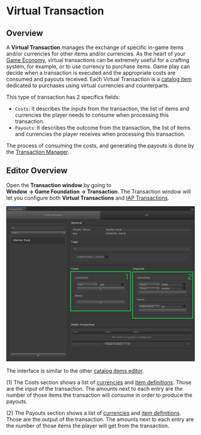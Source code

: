 # Virtual Transaction

## Overview

A __Virtual Transaction__ manages the exchange of specific in-game items and/or currencies for other items and/or currencies. As the heart of your [Game Economy](../GameSystems/GameEconomy.md), virtual transactions can be extremely useful for a crafting system, for example, or to use currency to purchase items. Game play can decide when a transaction is executed and the appropriate costs are consumed and payouts received.  Each Virtual Transaction is a [catalog item] dedicated to purchases using virtual currencies and counterparts.

This type of transaction has 2 specifics fields:

- `Costs`: it describes the inputs from the transaction, the list of items and currencies the player needs to consume when processing this transaction.
- `Payouts`: it describes the outcome from the transaction, the list of items and currencies the player receives when processing this transaction.

The process of consuming the costs, and generating the payouts is done by the [Transaction Manager].

## Editor Overview

Open the __Transaction window__ by going to __Window → Game Foundation → Transaction__.
The Transaction window will let you configure both __Virtual Transactions__ and [IAP Transactions].

![The Virtual Transaction Editor Window](../images/virtualtransaction-editor.png)

The interface is similar to the other [catalog items editor].

(1) The Costs section shows a list of [currencies] and [item definitions].
  Those are the input of the transaction.
  The amounts next to each entry are the number of those items the transaction will consume in order to produce the payouts.

(2) The Payouts section shows a list of [currencies] and [item definitions].
  Those are the output of the transaction.
  The amounts next to each entry are the number of those items the player will get from the transaction.


[catalog item]:  ../Catalog.md#Catalog-Items
[catalog items]: ../Catalog.md#Catalog-Items

[catalog items editor]: ../Catalog.md#Editor-Overview

[transaction manager]: ../GameSystems/TransactionManager.md

[iap transactions]: IAPTransaction.md

[currencies]: Currency.md

[item definitions]: InventoryItemDefinition.md
